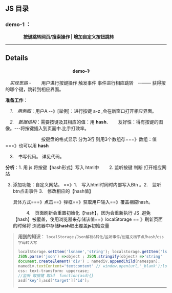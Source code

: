 ## JS 目录 ##



### demo-1 ： 

&emsp;&emsp;&emsp;&emsp;**按键跳转网页/搜索操作  | 增加自定义按钮跳转**



---

## Details

#### &emsp;&emsp;&emsp;&emsp;&emsp;&emsp;&emsp;&emsp;&emsp;&emsp;&emsp;&emsp;&emsp;&emsp;&emsp;**demo-1**:

&emsp;*实现思路* - &emsp;&emsp;用户进行按键操作 触发事件 事件进行相应跳转&emsp;--—— 获得按的哪个键，跳转到相应界面。

**准备工作**：

&emsp;*1.&emsp;用例图*：用户A --》[举例]：进行按键 a-z ,会在新窗口打开相应界面。

&emsp;*2.&emsp;数据结构*：需要按键及其相应的值：用 **hash.**  &emsp;&emsp;友好性：得有按键的图像。---将按键插入到页面中.比手打效率。

&emsp;&emsp;&emsp;&emsp;&emsp;&emsp;&emsp;&emsp;按键盘的格式显示 分为3行 则用3个数组存===》数组：值 ===》也可以用 **hash**

&emsp;3.&emsp;书写代码。 详见代码。 

**分析**：1. 用 js 将按键【hash形式】写入 html中  &emsp;&emsp;2. 监听按键 判断 打开相应网站

3. 添加功能：自定义网站。 ==》1.&emsp;写入html时同时内部写入Btn 。2.&emsp;监听btn点击事件 3.&emsp;修改相应的【hash值】

   具体方式===》点击==》弹框==》获取用户输入==》覆盖相应hash。

   &emsp;&emsp;&emsp;4.&emsp;页面刷新会重置初始化【hash】，因为会重新执行 JS .避免【hash】被覆盖，使用浏览器来存储该值==》localStorage == 》刷新页面的时候将 浏览器中存储**hash**取出覆盖**js**初始变量
> **用到的知识**： `localStorage` /`Json解析&转化`/`监听事件`/`创建文档节点`/`hash`/`css字母转大写`
>
> ```javascript
> localStorage.setItem('lsname','string'); localstorage.getItem('lsname');
> JSON.parse('json') =>object ; JSON.stringify(object) =>'string'
> document.createElement('div') ; namediv.appendChild(namespan);
> namediv.textContent='textcontent' // window.open(url,'_blank');location.href=url;
> css: text-transform: uppercase;
> //监听 取按键 取id  function(asd){}
> asd['key'];asd['target']['id'];
> ```
>
> ---
>
> 
